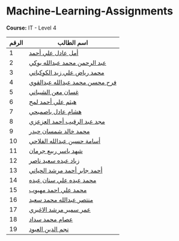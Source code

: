 # Machine-Learning-Assignments  
**Course:** IT - Level 4  

| الرقم | اسم الطالب                             |
|-------|----------------------------------------|
| 1     | [أمل عادل علي أحمد](./Amal-Hussein/) |
| 2     | [عبد الرحمن محمد عبدالله بوكي](./AbdulrhmanAndMohammed/) |
| 3     | [محمد رياض علي زيد الكوكباني](./MohammedMAndMuntaser/) |
| 4     | [فرح محسن محمد عبدالله عبدالقوي](./Farah-mohsen/) |
| 5     | [غسان معن الشيباني](./Ghassan-Alshaibani/) |
| 6     | [هيثم علي أحمد لمح](./Haitham-Lamah/) |
| 7     | [هشام عادل باصمبحي](./Hesham-Adel/) |
| 8     | [مجد عبد الرقيب أحمد العزعزي](./Majd-Alazazi/) |
| 9     | [محمد خالد شمسان حيدر](./Mohammed-Haider/) |
| 10    | [أسامة حسين عبدالله الفلاحي](./Osama-Alfalahi/) |
| 11    | [شهد ياسر ربيع جرمان](./SHAHD-JARMAN/) |
| 12    | [زياد عبده سعيد ناصر](./Zyad-Alsharabi/) |
| 13    | [أحمد جابر أحمد مرشد الحياني](./Ahmed-Alhyani/) |
| 14    | [محمد عبده علي سنان عبده](./Mohammed-Senan/) |
| 15    | [محمد علي احمد مهيوب](./Mohammed-Haider/) |
| 16    | [منتصر عبدالله محمد سعيد](./MohammedMAndMuntaser/) |
| 17    | [عمر سمير مرشد الاغبري](./Amar-Alaghbari/) |
| 18    | [عصام محمد سداد](./Essam-Saddad/) |
| 19    | [نجم الدين العبود](./Najm-Aldin/) |
